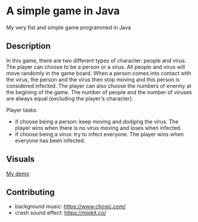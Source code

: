 # A simple game in Java 
My very fist and simple game programmed in Java

## Description 
In this game, there are two different types of character: people and virus. The player can choose to be a person or a virus. All people and virus will move randomly in the game board. When a person comes into contact with the virus, the person and the virus then stop moving and this person is considered infected.
The player can also choose the numbers of enermy at the begining of the game. The number of people and the number of viruses are always equal (excluding the player's character). 

Player tasks:
- if choose being a person: keep moving and dodging the virus. The player wins when there is no virus moving and loses when infected.
- if choose being a virus: try to infect everyone. The player wins when everyone has been infected.
 

## Visuals
[My demo](ngoccun-code.github.com/simple_java_game/demo.png)

## Contributing 
- background music: https://www.chosic.com/
- crash sound effect: https://mixkit.co/
